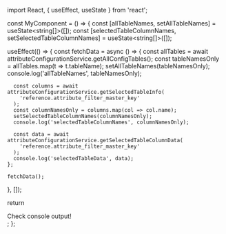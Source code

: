 import React, { useEffect, useState } from 'react';

const MyComponent = () => {
  const [allTableNames, setAllTableNames] = useState<string[]>([]);
  const [selectedTableColumnNames, setSelectedTableColumnNames] = useState<string[]>([]);

  useEffect(() => {
    const fetchData = async () => {
      const allTables = await attributeConfigurationService.getAllConfigTables();
      const tableNamesOnly = allTables.map(t => t.tableName);
      setAllTableNames(tableNamesOnly);
      console.log('allTableNames', tableNamesOnly);

      const columns = await attributeConfigurationService.getSelectedTableInfo(
        'reference.attribute_filter_master_key'
      );
      const columnNamesOnly = columns.map(col => col.name);
      setSelectedTableColumnNames(columnNamesOnly);
      console.log('selectedTableColumnNames', columnNamesOnly);

      const data = await attributeConfigurationService.getSelectedTableColumnData(
        'reference.attribute_filter_master_key'
      );
      console.log('selectedTableData', data);
    };

    fetchData();
  }, []);
  
  return <div>Check console output!</div>;
};
